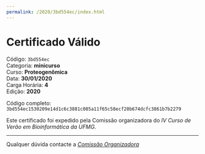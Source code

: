 ```yaml
---
permalink: /2020/3bd554ec/index.html
---
```


# Certificado Válido

Código: `3bd554ec`<br>
Categoria: **minicurso**<br>
Curso: **Proteogenômica**<br>
Data: **30/01/2020**<br>
Carga Horária: **4**<br>
Edição: **2020**<br>


Código completo: `3bd554ec1530209e14d1c6c3881c085a11f65c58ecf20b674dcfc3861b7b2279`


Este certificado foi expedido pela Comissão organizadora do *IV Curso de Verão em Bioinformática da UFMG*.

----

Qualquer dúvida contacte a [_Comissão Organizadora_](<mailto:cursobioinfoufmg@gmail.com$subject=[Certificados]>)

